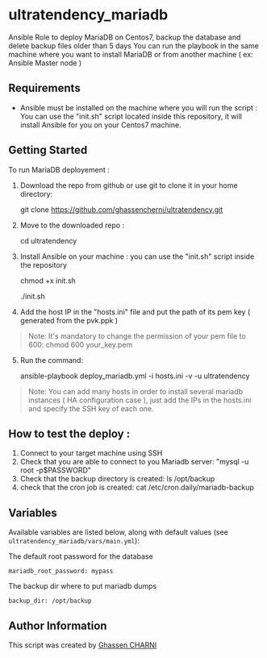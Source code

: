 # ultratendency_mariadb
Ansible Role to deploy MariaDB on Centos7, backup the database and delete backup files older than 5 days
You can run the playbook in the same machine where you want to install MariaDB or from another machine ( ex: Ansible Master node )



## Requirements

- Ansible must be installed on the machine where you will run the script : You can use the "init.sh" script located inside this repository, it will install Ansible for you on your Centos7 machine.

## Getting Started

To run MariaDB deployement :

  
  1. Download the repo from github or use git to clone it in your home directory: 


     git clone https://github.com/ghassencherni/ultratendency.git
  
  

  2. Move to the downloaded repo : 


     cd ultratendency
  


  3. Install Ansible on your machine : you can use the "init.sh" script inside the repository
    
     chmod +x init.sh

     ./init.sh
  
  

  4. Add the host IP in the "hosts.ini" file and put the path of its pem key ( generated from the pvk.ppk ) 


> Note: It's mandatory to change the permission of your pem file to 600: chmod 600 your_key.pem 
 
  
  5. Run the command: 
     

     ansible-playbook deploy_mariadb.yml -i hosts.ini -v -u ultratendency



> Note: You can add many hosts in order to install several mariadb instances ( HA configuration case ), just add the IPs in the hosts.ini and specify the SSH key of each one.




## How to test the deploy :

   1. Connect to your target machine using SSH
   2. Check that you are able to connect to you Mariadb server: "mysql -u root -p$PASSWORD"
   3. Check that the backup directory is created: ls /opt/backup
   4. check that the cron job is created: cat /etc/cron.daily/mariadb-backup


## Variables

Available variables are listed below, along with default values (see `ultratendency_mariadb/vars/main.yml`):


The default root password for the database

    mariadb_root_password: mypass

    

The backup dir where to put mariadb dumps 

    backup_dir: /opt/backup




## Author Information

This script  was created by [Ghassen CHARNI](https://github.com/ghassencherni/)
